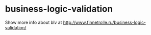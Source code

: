 # business-logic-validation

Show more info about blv at http://www.finnetrolle.ru/business-logic-validation/
